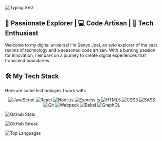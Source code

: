 ![Typing SVG](https://readme-typing-svg.herokuapp.com?font=Roboto&color=F83E77&size=40&center=true&vCenter=true&lines=I+am+a+Software+Engineer;I+am+a+Graphics+Designer;I+am+a+Mobile+App+Developer)

## 🚀 Passionate Explorer | 💻 Code Artisan | 🌟 Tech Enthusiast

Welcome to my digital universe! I'm Senyo Joel, an avid explorer of the vast realms of technology and a seasoned code artisan. With a burning passion for innovation, I embark on a journey to create digital experiences that transcend boundaries.


## 🛠️ My Tech Stack

Here are some technologies I work with:
<p align="center">
  <img src="https://img.shields.io/badge/JavaScript-F7DF1E?style=for-the-badge&logo=javascript&logoColor=black" alt="JavaScript">
  <img src="https://img.shields.io/badge/React-61DAFB?style=for-the-badge&logo=react&logoColor=white" alt="React">
  <img src="https://img.shields.io/badge/Node.js-339933?style=for-the-badge&logo=node.js&logoColor=white" alt="Node.js">
  <img src="https://img.shields.io/badge/Express-000000?style=for-the-badge&logo=express&logoColor=white" alt="Express.js">
  <img src="https://img.shields.io/badge/HTML5-E34F26?style=for-the-badge&logo=html5&logoColor=white" alt="HTML5">
  <img src="https://img.shields.io/badge/CSS3-1572B6?style=for-the-badge&logo=css3&logoColor=white" alt="CSS3">
  <img src="https://img.shields.io/badge/SASS-CC6699?style=for-the-badge&logo=sass&logoColor=white" alt="SASS">
  <img src="https://img.shields.io/badge/Git-F05032?style=for-the-badge&logo=git&logoColor=white" alt="Git">
  <!-- Add more badges for your tech stack -->

  <img src="https://img.shields.io/badge/Webpack-8DD6F9?style=for-the-badge&logo=webpack&logoColor=black" alt="Webpack">
  <img src="https://img.shields.io/badge/Babel-F9DC3E?style=for-the-badge&logo=babel&logoColor=black" alt="Babel">
  <img src="https://img.shields.io/badge/GraphQL-E10098?style=for-the-badge&logo=graphql&logoColor=white" alt="GraphQL">
  <!-- Add more badges for your tech stack -->
</p>


![GitHub Stats](https://github-readme-stats.vercel.app/api?username=Senyoj&show_icons=true&theme=radical)

![GitHub Streak](https://github-readme-streak-stats.herokuapp.com/?user=Senyoj&theme=dark)

![Top Languages](https://github-readme-stats.vercel.app/api/top-langs/?username=Senyoj&layout=compact&theme=dark)

